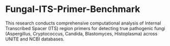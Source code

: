 # Fungal-ITS-Primer-Benchmark
This research conducts comprehensive computational analysis of Internal Transcribed Spacer (ITS) region primers for detecting true pathogenic fungi (Aspergillus, Cryptococcus, Candida, Blastomyces, Histoplasma) across UNITE and NCBI databases.
